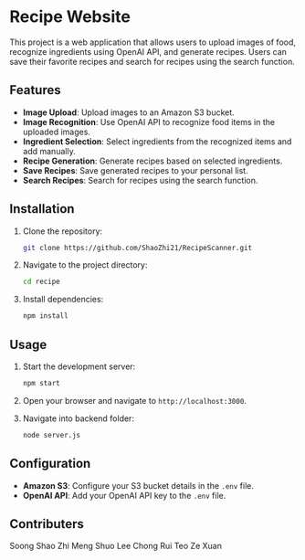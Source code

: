 # Recipe Website

This project is a web application that allows users to upload images of food, recognize ingredients using OpenAI API, and generate recipes. Users can save their favorite recipes and search for recipes using the search function.

## Features

- **Image Upload**: Upload images to an Amazon S3 bucket.
- **Image Recognition**: Use OpenAI API to recognize food items in the uploaded images.
- **Ingredient Selection**: Select ingredients from the recognized items and add manually.
- **Recipe Generation**: Generate recipes based on selected ingredients.
- **Save Recipes**: Save generated recipes to your personal list.
- **Search Recipes**: Search for recipes using the search function.

## Installation

1. Clone the repository:
    ```bash
    git clone https://github.com/ShaoZhi21/RecipeScanner.git
    ```
2. Navigate to the project directory:
    ```bash
    cd recipe
    ```
3. Install dependencies:
    ```bash
    npm install
    ```

## Usage

1. Start the development server:
    ```bash
    npm start
    ```
2. Open your browser and navigate to `http://localhost:3000`.

3. Navigate into backend folder:
    ```bash
    node server.js
    ```

## Configuration

- **Amazon S3**: Configure your S3 bucket details in the `.env` file.
- **OpenAI API**: Add your OpenAI API key to the `.env` file.

## Contributers

Soong Shao Zhi
Meng Shuo
Lee Chong Rui
Teo Ze Xuan


